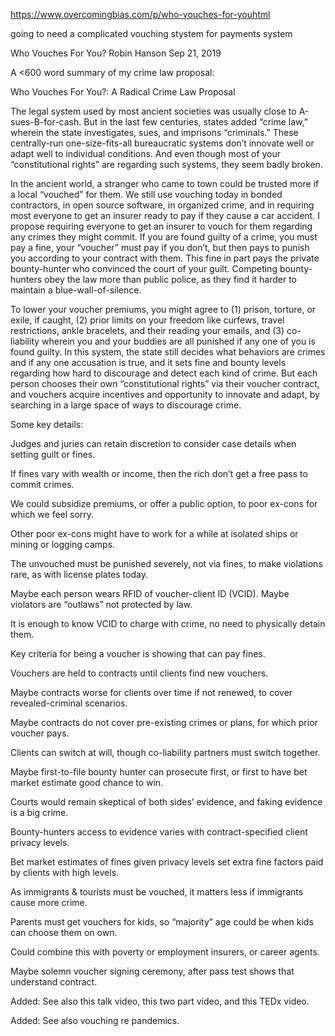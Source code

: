 https://www.overcomingbias.com/p/who-vouches-for-youhtml

going to need a complicated vouching stystem for payments system

Who Vouches For You?
Robin Hanson
Sep 21, 2019


A <600 word summary of my crime law proposal:

Who Vouches For You?: A Radical Crime Law Proposal

The legal system used by most ancient societies was usually close to A-sues-B-for-cash. But in the last few centuries, states added “crime law,” wherein the state investigates, sues, and imprisons “criminals.” These centrally-run one-size-fits-all bureaucratic systems don’t innovate well or adapt well to individual conditions. And even though most of your “constitutional rights” are regarding such systems, they seem badly broken.

In the ancient world, a stranger who came to town could be trusted more if a local “vouched” for them. We still use vouching today in bonded contractors, in open source software, in organized crime, and in requiring most everyone to get an insurer ready to pay if they cause a car accident. I propose requiring everyone to get an insurer to vouch for them regarding any crimes they might commit. If you are found guilty of a crime, you must pay a fine, your “voucher” must pay if you don’t, but then pays to punish you according to your contract with them. This fine in part pays the private bounty-hunter who convinced the court of your guilt. Competing bounty-hunters obey the law more than public police, as they find it harder to maintain a blue-wall-of-silence.

To lower your voucher premiums, you might agree to (1) prison, torture, or exile, if caught, (2) prior limits on your freedom like curfews, travel restrictions, ankle bracelets, and their reading your emails, and (3) co-liability wherein you and your buddies are all punished if any one of you is found guilty. In this system, the state still decides what behaviors are crimes and if any one accusation is true, and it sets fine and bounty levels regarding how hard to discourage and detect each kind of crime. But each person chooses their own “constitutional rights” via their voucher contract, and vouchers acquire incentives and opportunity to innovate and adapt, by searching in a large space of ways to discourage crime.

Some key details:

Judges and juries can retain discretion to consider case details when setting guilt or fines.

If fines vary with wealth or income, then the rich don’t get a free pass to commit crimes.

We could subsidize premiums, or offer a public option, to poor ex-cons for which we feel sorry.

Other poor ex-cons might have to work for a while at isolated ships or mining or logging camps.

The unvouched must be punished severely, not via fines, to make violations rare, as with license plates today.

Maybe each person wears RFID of voucher-client ID (VCID). Maybe violators are “outlaws” not protected by law.

It is enough to know VCID to charge with crime, no need to physically detain them.

Key criteria for being a voucher is showing that can pay fines.

Vouchers are held to contracts until clients find new vouchers.

Maybe contracts worse for clients over time if not renewed, to cover revealed-criminal scenarios.

Maybe contracts do not cover pre-existing crimes or plans, for which prior voucher pays.

Clients can switch at will, though co-liability partners must switch together.

Maybe first-to-file bounty hunter can prosecute first, or first to have bet market estimate good chance to win.

Courts would remain skeptical of both sides’ evidence, and faking evidence is a big crime.

Bounty-hunters access to evidence varies with contract-specified client privacy levels.

Bet market estimates of fines given privacy levels set extra fine factors paid by clients with high levels.

As immigrants & tourists must be vouched, it matters less if immigrants cause more crime.

Parents must get vouchers for kids, so “majority” age could be when kids can choose them on own.

Could combine this with poverty or employment insurers, or career agents.

Maybe solemn voucher signing ceremony, after pass test shows that understand contract.

Added: See also this talk video, this two part video, and this TEDx video.

Added: See also vouching re pandemics.